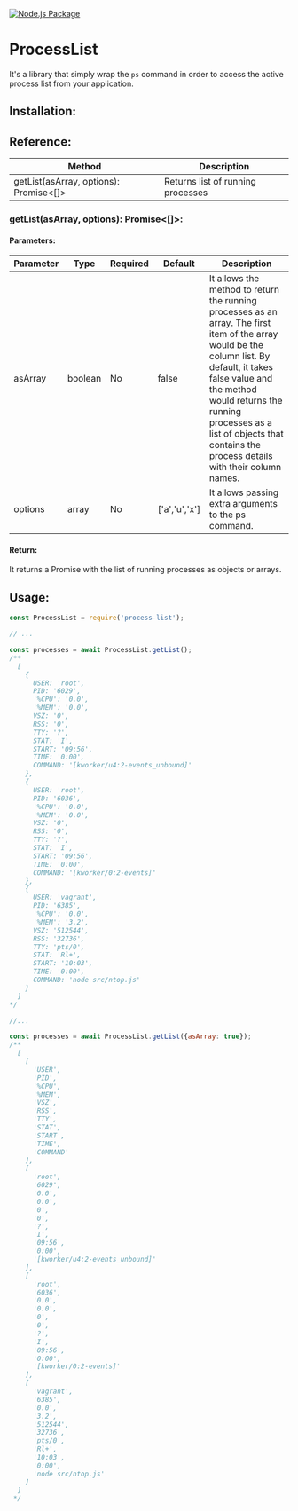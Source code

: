 [![Node.js Package](https://github.com/ibrahimgunduz34/process-list/actions/workflows/npm-publish.yml/badge.svg)](https://github.com/ibrahimgunduz34/process-list/actions/workflows/npm-publish.yml)

# ProcessList

It's a library that simply wrap the `ps` command in order to access the active process list from your application.

## Installation:

## Reference:

| Method                                 | Description                       |
|----------------------------------------|-----------------------------------|
| getList(asArray, options): Promise<[]> | Returns list of running processes |

### getList(asArray, options): Promise<[]>:

#### Parameters:

| Parameter  | Type     | Required | Default       | Description |
|------------|----------|----------|---------------|-----------------------------------|
| asArray    | boolean  | No       | false         | It allows the method to return the running processes as an array. The first item of the array would be the column list. By default, it takes false value and the method would returns the running processes as a list of objects that contains the process details with their column names. |
| options    | array    | No       | ['a','u','x'] | It allows passing extra arguments to the ps command.  |

#### Return:
It returns a Promise with the list of running processes as objects or arrays.

## Usage:

```javascript
const ProcessList = require('process-list');

// ...

const processes = await ProcessList.getList();
/**
  [
    {
      USER: 'root',
      PID: '6029',
      '%CPU': '0.0',
      '%MEM': '0.0',
      VSZ: '0',
      RSS: '0',
      TTY: '?',
      STAT: 'I',
      START: '09:56',
      TIME: '0:00',
      COMMAND: '[kworker/u4:2-events_unbound]'
    },
    {
      USER: 'root',
      PID: '6036',
      '%CPU': '0.0',
      '%MEM': '0.0',
      VSZ: '0',
      RSS: '0',
      TTY: '?',
      STAT: 'I',
      START: '09:56',
      TIME: '0:00',
      COMMAND: '[kworker/0:2-events]'
    },
    {
      USER: 'vagrant',
      PID: '6385',
      '%CPU': '0.0',
      '%MEM': '3.2',
      VSZ: '512544',
      RSS: '32736',
      TTY: 'pts/0',
      STAT: 'Rl+',
      START: '10:03',
      TIME: '0:00',
      COMMAND: 'node src/ntop.js'
    }
  ]
*/ 

//...

const processes = await ProcessList.getList({asArray: true});
/**
  [
    [
      'USER',
      'PID',
      '%CPU',
      '%MEM',
      'VSZ',
      'RSS',
      'TTY',
      'STAT',
      'START',
      'TIME',
      'COMMAND'
    ],
    [
      'root',
      '6029',
      '0.0',
      '0.0',
      '0',
      '0',
      '?',
      'I',
      '09:56',
      '0:00',
      '[kworker/u4:2-events_unbound]'
    ],
    [
      'root',
      '6036',
      '0.0',
      '0.0',
      '0',
      '0',
      '?',
      'I',
      '09:56',
      '0:00',
      '[kworker/0:2-events]'
    ],
    [
      'vagrant',
      '6385',
      '0.0',
      '3.2',
      '512544',
      '32736',
      'pts/0',
      'Rl+',
      '10:03',
      '0:00',
      'node src/ntop.js'
    ]
  ]
 */
```

